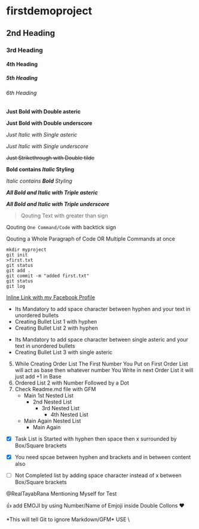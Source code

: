 # firstdemoproject
## 2nd Heading
### 3rd Heading
#### 4th Heading
##### 5th Heading
###### 6th Heading

**Just Bold with Double asteric**

__Just Bold with Double underscore__

*Just Italic with Single asteric*

_Just Italic with Single underscore_

~~Just Strikethrough with Double tilde~~

**Bold contains *Italic* Styling**

*Italic contains **Bold** Styling*

***All Bold and Italic with Triple asteric***

___All Bold and Italic with Triple underscore___

> Qouting Text with greater than sign

Qouting `One Command/Code` with backtick sign


Qouting a Whole Paragraph of Code OR Multiple Commands at once 
```
mkdir myproject
git init
>first.txt
git status
git add .
git commit -m "added first.txt"
git status
git log
``` 

[Inline Link with my Facebook Profile](Facebook.com/RealTayabRana)

- Its Mandatory to add space character between hyphen and your text in unordered bullets
- Creating Bullet List 1 with hyphen
- Creating Bullet List 2 with hyphen
* Its Mandatory to add space character between single asteric and your text in unordered bullets
* Creating Bullet List 3 with single asteric

5. While Creating Order List The First Number You Put on First Order List will act as base then whatever number You Write in next Order List it will just add +1 in Base
200. Ordered List 2 with Number Followed by a Dot
1000. Check Readme.md file with GFM
      - Main 1st Nested List
        - 2nd Nested List
          - 3rd Nested List 
            - 4th Nested List
      - Main Again Nested List      
        - Main Again 
        
        
- [x] Task List is Started with hyphen then space then x surrounded by Box/Square brackets                
- [x] You need spcae between hyphen and brackets and in between content also
- [ ] Not Completed list by adding space character instead of x between Box/Square brackets


@RealTayabRana Mentioning Myself for Test

:+1: add EMOJI by using Number/Name of Emjoji inside Double Collons :heart:

\*This will tell Git to ignore Markdown/GFM* USE \
